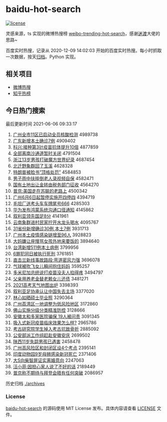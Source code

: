 # baidu-hot-search

[![license](https://img.shields.io/github/license/Arrackisarookie/baidu-hot-search)](https://github.com/Arrackisarookie/baidu-hot-search/blob/master/LICENSE)

灵感来源，ts 实现的微博热搜榜 [weibo-trending-hot-search](https://github.com/justjavac/weibo-trending-hot-search)，感谢[迷渡](https://github.com/justjavac)大佬的思路~

百度实时热搜，记录从 2020-12-09 14:02:03 开始的百度实时热搜。每小时抓取一次数据，按天[归档](./archives)。Python 实现。

## 相关项目
+ [微博热搜](https://github.com/Arrackisarookie/weibo-hot-search)
+ [知乎热榜](https://github.com/Arrackisarookie/zhihu-top-search)

## 今日热门搜索

<!-- Rank Begin -->

最后更新时间 2021-06-06 09:33:17

1. [广州全市11区已启动全员核酸检测](http://www.baidu.com/baidu?cl=3&tn=SE_baiduhomet8_jmjb7mjw&rsv_dl=fyb_top&fr=top1000&wd=%B9%E3%D6%DD%C8%AB%CA%D011%C7%F8%D2%D1%C6%F4%B6%AF%C8%AB%D4%B1%BA%CB%CB%E1%BC%EC%B2%E2) 4989738
1. [广东新增本土确诊7例](http://www.baidu.com/baidu?cl=3&tn=SE_baiduhomet8_jmjb7mjw&rsv_dl=fyb_top&fr=top1000&wd=%B9%E3%B6%AB%D0%C2%D4%F6%B1%BE%CD%C1%C8%B7%D5%EF7%C0%FD) 4909402
1. [科兴:接种第3针疫苗抗体提升10倍](http://www.baidu.com/baidu?cl=3&tn=SE_baiduhomet8_jmjb7mjw&rsv_dl=fyb_top&fr=top1000&wd=%BF%C6%D0%CB%3A%BD%D3%D6%D6%B5%DA3%D5%EB%D2%DF%C3%E7%BF%B9%CC%E5%CC%E1%C9%FD10%B1%B6) 4877859
1. [全部离南沙通道暂时关闭](http://www.baidu.com/baidu?cl=3&tn=SE_baiduhomet8_jmjb7mjw&rsv_dl=fyb_top&fr=top1000&wd=%C8%AB%B2%BF%C0%EB%C4%CF%C9%B3%CD%A8%B5%C0%D4%DD%CA%B1%B9%D8%B1%D5) 4791504
1. [浙江13岁男孩打破魔方世界纪录](http://www.baidu.com/baidu?cl=3&tn=SE_baiduhomet8_jmjb7mjw&rsv_dl=fyb_top&fr=top1000&wd=%D5%E3%BD%AD13%CB%EA%C4%D0%BA%A2%B4%F2%C6%C6%C4%A7%B7%BD%CA%C0%BD%E7%BC%CD%C2%BC) 4687454
1. [北迁野象群回了玉溪](http://www.baidu.com/baidu?cl=3&tn=SE_baiduhomet8_jmjb7mjw&rsv_dl=fyb_top&fr=top1000&wd=%B1%B1%C7%A8%D2%B0%CF%F3%C8%BA%BB%D8%C1%CB%D3%F1%CF%AA) 4628328
1. [特朗普被脸书“顶格处罚”](http://www.baidu.com/baidu?cl=3&tn=SE_baiduhomet8_jmjb7mjw&rsv_dl=fyb_top&fr=top1000&wd=%CC%D8%C0%CA%C6%D5%B1%BB%C1%B3%CA%E9%A1%B0%B6%A5%B8%F1%B4%A6%B7%A3%A1%B1) 4584853
1. [男子雨中扶摔倒老人录视频自保](http://www.baidu.com/baidu?cl=3&tn=SE_baiduhomet8_jmjb7mjw&rsv_dl=fyb_top&fr=top1000&wd=%C4%D0%D7%D3%D3%EA%D6%D0%B7%F6%CB%A4%B5%B9%C0%CF%C8%CB%C2%BC%CA%D3%C6%B5%D7%D4%B1%A3) 4582471
1. [国有土地出让金转由税务部门征收](http://www.baidu.com/baidu?cl=3&tn=SE_baiduhomet8_jmjb7mjw&rsv_dl=fyb_top&fr=top1000&wd=%B9%FA%D3%D0%CD%C1%B5%D8%B3%F6%C8%C3%BD%F0%D7%AA%D3%C9%CB%B0%CE%F1%B2%BF%C3%C5%D5%F7%CA%D5) 4564270
1. [普京:美国走在苏联的老路上](http://www.baidu.com/baidu?cl=3&tn=SE_baiduhomet8_jmjb7mjw&rsv_dl=fyb_top&fr=top1000&wd=%C6%D5%BE%A9%3A%C3%C0%B9%FA%D7%DF%D4%DA%CB%D5%C1%AA%B5%C4%C0%CF%C2%B7%C9%CF) 4500342
1. [广州6月6日起暂停实施开四停四](http://www.baidu.com/baidu?cl=3&tn=SE_baiduhomet8_jmjb7mjw&rsv_dl=fyb_top&fr=top1000&wd=%B9%E3%D6%DD6%D4%C26%C8%D5%C6%F0%D4%DD%CD%A3%CA%B5%CA%A9%BF%AA%CB%C4%CD%A3%CB%C4) 4394719
1. [毛坦厂送考头车车牌尾号666](http://www.baidu.com/baidu?cl=3&tn=SE_baiduhomet8_jmjb7mjw&rsv_dl=fyb_top&fr=top1000&wd=%C3%AB%CC%B9%B3%A7%CB%CD%BF%BC%CD%B7%B3%B5%B3%B5%C5%C6%CE%B2%BA%C5666) 4285303
1. [华为发布鸿蒙系统沟通口径通知](http://www.baidu.com/baidu?cl=3&tn=SE_baiduhomet8_jmjb7mjw&rsv_dl=fyb_top&fr=top1000&wd=%BB%AA%CE%AA%B7%A2%B2%BC%BA%E8%C3%C9%CF%B5%CD%B3%B9%B5%CD%A8%BF%DA%BE%B6%CD%A8%D6%AA) 4145862
1. [叙利亚领先国足8分](http://www.baidu.com/baidu?cl=3&tn=SE_baiduhomet8_jmjb7mjw&rsv_dl=fyb_top&fr=top1000&wd=%D0%F0%C0%FB%D1%C7%C1%EC%CF%C8%B9%FA%D7%E38%B7%D6) 4141961
1. [云南象群进村民家拧开水龙头喝水](http://www.baidu.com/baidu?cl=3&tn=SE_baiduhomet8_jmjb7mjw&rsv_dl=fyb_top&fr=top1000&wd=%D4%C6%C4%CF%CF%F3%C8%BA%BD%F8%B4%E5%C3%F1%BC%D2%C5%A1%BF%AA%CB%AE%C1%FA%CD%B7%BA%C8%CB%AE) 4095767
1. [31省份新增确诊30例 本土7例](http://www.baidu.com/baidu?cl=3&tn=SE_baiduhomet8_jmjb7mjw&rsv_dl=fyb_top&fr=top1000&wd=31%CA%A1%B7%DD%D0%C2%D4%F6%C8%B7%D5%EF30%C0%FD%20%B1%BE%CD%C17%C0%FD) 3931713
1. [广州本土疫情感染链增至96人](http://www.baidu.com/baidu?cl=3&tn=SE_baiduhomet8_jmjb7mjw&rsv_dl=fyb_top&fr=top1000&wd=%B9%E3%D6%DD%B1%BE%CD%C1%D2%DF%C7%E9%B8%D0%C8%BE%C1%B4%D4%F6%D6%C196%C8%CB) 3928823
1. [大妈嫌让座慢骂女孩外地来要饭的](http://www.baidu.com/baidu?cl=3&tn=SE_baiduhomet8_jmjb7mjw&rsv_dl=fyb_top&fr=top1000&wd=%B4%F3%C2%E8%CF%D3%C8%C3%D7%F9%C2%FD%C2%EE%C5%AE%BA%A2%CD%E2%B5%D8%C0%B4%D2%AA%B7%B9%B5%C4) 3894640
1. [台湾新增511例本土病例](http://www.baidu.com/baidu?cl=3&tn=SE_baiduhomet8_jmjb7mjw&rsv_dl=fyb_top&fr=top1000&wd=%CC%A8%CD%E5%D0%C2%D4%F6511%C0%FD%B1%BE%CD%C1%B2%A1%C0%FD) 3799956
1. [6罪犯同日被执行死刑](http://www.baidu.com/baidu?cl=3&tn=SE_baiduhomet8_jmjb7mjw&rsv_dl=fyb_top&fr=top1000&wd=6%D7%EF%B7%B8%CD%AC%C8%D5%B1%BB%D6%B4%D0%D0%CB%C0%D0%CC) 3761851
1. [直击兰新线事故路段:弯道密风力强](http://www.baidu.com/baidu?cl=3&tn=SE_baiduhomet8_jmjb7mjw&rsv_dl=fyb_top&fr=top1000&wd=%D6%B1%BB%F7%C0%BC%D0%C2%CF%DF%CA%C2%B9%CA%C2%B7%B6%CE%3A%CD%E4%B5%C0%C3%DC%B7%E7%C1%A6%C7%BF) 3696078
1. [气球被吹飞女儿瞬间抱住妈妈](http://www.baidu.com/baidu?cl=3&tn=SE_baiduhomet8_jmjb7mjw&rsv_dl=fyb_top&fr=top1000&wd=%C6%F8%C7%F2%B1%BB%B4%B5%B7%C9%C5%AE%B6%F9%CB%B2%BC%E4%B1%A7%D7%A1%C2%E8%C2%E8) 3595257
1. [多米尼加总统说打疫苗没夫人掐得疼](http://www.baidu.com/baidu?cl=3&tn=SE_baiduhomet8_jmjb7mjw&rsv_dl=fyb_top&fr=top1000&wd=%B6%E0%C3%D7%C4%E1%BC%D3%D7%DC%CD%B3%CB%B5%B4%F2%D2%DF%C3%E7%C3%BB%B7%F2%C8%CB%C6%FE%B5%C3%CC%DB) 3494797
1. [父亲用养老金替老赖女儿还债](http://www.baidu.com/baidu?cl=3&tn=SE_baiduhomet8_jmjb7mjw&rsv_dl=fyb_top&fr=top1000&wd=%B8%B8%C7%D7%D3%C3%D1%F8%C0%CF%BD%F0%CC%E6%C0%CF%C0%B5%C5%AE%B6%F9%BB%B9%D5%AE) 3481271
1. [2021高考天气地图出炉](http://www.baidu.com/baidu?cl=3&tn=SE_baiduhomet8_jmjb7mjw&rsv_dl=fyb_top&fr=top1000&wd=2021%B8%DF%BF%BC%CC%EC%C6%F8%B5%D8%CD%BC%B3%F6%C2%AF) 3398393
1. [叙利亚足协承认让中国失去主场](http://www.baidu.com/baidu?cl=3&tn=SE_baiduhomet8_jmjb7mjw&rsv_dl=fyb_top&fr=top1000&wd=%D0%F0%C0%FB%D1%C7%D7%E3%D0%AD%B3%D0%C8%CF%C8%C3%D6%D0%B9%FA%CA%A7%C8%A5%D6%F7%B3%A1) 3377020
1. [林心如晒硕士毕业照](http://www.baidu.com/baidu?cl=3&tn=SE_baiduhomet8_jmjb7mjw&rsv_dl=fyb_top&fr=top1000&wd=%C1%D6%D0%C4%C8%E7%C9%B9%CB%B6%CA%BF%B1%CF%D2%B5%D5%D5) 3290364
1. [广州荔湾区一地调整为低风险地区](http://www.baidu.com/baidu?cl=3&tn=SE_baiduhomet8_jmjb7mjw&rsv_dl=fyb_top&fr=top1000&wd=%B9%E3%D6%DD%C0%F3%CD%E5%C7%F8%D2%BB%B5%D8%B5%F7%D5%FB%CE%AA%B5%CD%B7%E7%CF%D5%B5%D8%C7%F8) 3172860
1. [佛山实施分级分类精准防控](http://www.baidu.com/baidu?cl=3&tn=SE_baiduhomet8_jmjb7mjw&rsv_dl=fyb_top&fr=top1000&wd=%B7%F0%C9%BD%CA%B5%CA%A9%B7%D6%BC%B6%B7%D6%C0%E0%BE%AB%D7%BC%B7%C0%BF%D8) 3128666
1. [安徽太和多家医院骗保 19人被问责](http://www.baidu.com/baidu?cl=3&tn=SE_baiduhomet8_jmjb7mjw&rsv_dl=fyb_top&fr=top1000&wd=%B0%B2%BB%D5%CC%AB%BA%CD%B6%E0%BC%D2%D2%BD%D4%BA%C6%AD%B1%A3%2019%C8%CB%B1%BB%CE%CA%D4%F0) 3091345
1. [吸入式新冠疫苗临床效果怎么样?](http://www.baidu.com/baidu?cl=3&tn=SE_baiduhomet8_jmjb7mjw&rsv_dl=fyb_top&fr=top1000&wd=%CE%FC%C8%EB%CA%BD%D0%C2%B9%DA%D2%DF%C3%E7%C1%D9%B4%B2%D0%A7%B9%FB%D4%F5%C3%B4%D1%F9%3F) 2965786
1. [考古研究院学生掉入考古坑致骨折](http://www.baidu.com/baidu?cl=3&tn=SE_baiduhomet8_jmjb7mjw&rsv_dl=fyb_top&fr=top1000&wd=%BF%BC%B9%C5%D1%D0%BE%BF%D4%BA%D1%A7%C9%FA%B5%F4%C8%EB%BF%BC%B9%C5%BF%D3%D6%C2%B9%C7%D5%DB) 2885092
1. [公安部派工作组赶赴安徽安庆](http://www.baidu.com/baidu?cl=3&tn=SE_baiduhomet8_jmjb7mjw&rsv_dl=fyb_top&fr=top1000&wd=%B9%AB%B0%B2%B2%BF%C5%C9%B9%A4%D7%F7%D7%E9%B8%CF%B8%B0%B0%B2%BB%D5%B0%B2%C7%EC) 2699502
1. [陕西11岁失踪男孩已遇害](http://www.baidu.com/baidu?cl=3&tn=SE_baiduhomet8_jmjb7mjw&rsv_dl=fyb_top&fr=top1000&wd=%C9%C2%CE%F711%CB%EA%CA%A7%D7%D9%C4%D0%BA%A2%D2%D1%D3%F6%BA%A6) 2458478
1. [广州高风险区和封闭区设4个考点](http://www.baidu.com/baidu?cl=3&tn=SE_baiduhomet8_jmjb7mjw&rsv_dl=fyb_top&fr=top1000&wd=%B9%E3%D6%DD%B8%DF%B7%E7%CF%D5%C7%F8%BA%CD%B7%E2%B1%D5%C7%F8%C9%E84%B8%F6%BF%BC%B5%E3) 2395141
1. [印度动物园9岁母狮感染新冠死亡](http://www.baidu.com/baidu?cl=3&tn=SE_baiduhomet8_jmjb7mjw&rsv_dl=fyb_top&fr=top1000&wd=%D3%A1%B6%C8%B6%AF%CE%EF%D4%B09%CB%EA%C4%B8%CA%A8%B8%D0%C8%BE%D0%C2%B9%DA%CB%C0%CD%F6) 2371406
1. [大S向柴智屏证实离婚意向](http://www.baidu.com/baidu?cl=3&tn=SE_baiduhomet8_jmjb7mjw&rsv_dl=fyb_top&fr=top1000&wd=%B4%F3S%CF%F2%B2%F1%D6%C7%C6%C1%D6%A4%CA%B5%C0%EB%BB%E9%D2%E2%CF%F2) 2247063
1. [汪小菲:因担心家人说了不好的话](http://www.baidu.com/baidu?cl=3&tn=SE_baiduhomet8_jmjb7mjw&rsv_dl=fyb_top&fr=top1000&wd=%CD%F4%D0%A1%B7%C6%3A%D2%F2%B5%A3%D0%C4%BC%D2%C8%CB%CB%B5%C1%CB%B2%BB%BA%C3%B5%C4%BB%B0) 2189449
1. [普京称不期待与拜登会晤有任何突破](http://www.baidu.com/baidu?cl=3&tn=SE_baiduhomet8_jmjb7mjw&rsv_dl=fyb_top&fr=top1000&wd=%C6%D5%BE%A9%B3%C6%B2%BB%C6%DA%B4%FD%D3%EB%B0%DD%B5%C7%BB%E1%CE%EE%D3%D0%C8%CE%BA%CE%CD%BB%C6%C6) 2086957
<!-- Rank End -->

历史归档 [./archives](./archives)

### License

[baidu-hot-search](https://github.com/Arrackisarookie/baidu-hot-search) 的源码使用 MIT License 发布。具体内容请查看 [LICENSE](./LICENSE) 文件。
